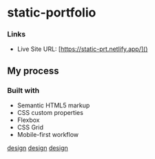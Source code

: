 # static-portfolio

### Links

- Live Site URL: [https://static-prt.netlify.app/]()

## My process

### Built with

- Semantic HTML5 markup
- CSS custom properties
- Flexbox
- CSS Grid
- Mobile-first workflow

[design](./static-prt.netlify.app_index.html.png)
[design](./static-prt.netlify.app_services.png)
[design](./static-prt.netlify.app_contact.html.png)
